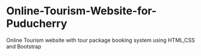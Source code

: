 # Online-Tourism-Website-for-Puducherry
Online Tourism website with tour package booking system using HTML,CSS and Bootstrap
